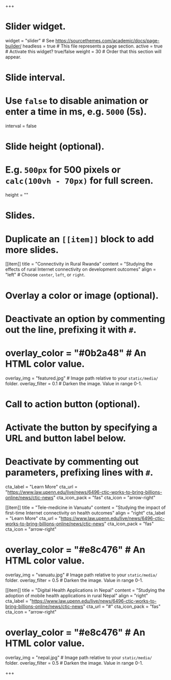 +++
# Slider widget.
widget = "slider"  # See https://sourcethemes.com/academic/docs/page-builder/
headless = true  # This file represents a page section.
active = true  # Activate this widget? true/false
weight = 30 # Order that this section will appear.

# Slide interval.
# Use `false` to disable animation or enter a time in ms, e.g. `5000` (5s).
interval = false

# Slide height (optional).
# E.g. `500px` for 500 pixels or `calc(100vh - 70px)` for full screen.
height = ""

# Slides.
# Duplicate an `[[item]]` block to add more slides.
[[item]]
  title = "Connectivity in Rural Rwanda"
  content = "Studying the effects of rural Internet connectivity on development outcomes"
  align = "left"  # Choose `center`, `left`, or `right`.

  # Overlay a color or image (optional).
  #   Deactivate an option by commenting out the line, prefixing it with `#`.
  # overlay_color = "#0b2a48"  # An HTML color value.
  overlay_img = "featured.jpg"  # Image path relative to your `static/media/` folder.
  overlay_filter = 0.1  # Darken the image. Value in range 0-1.

  # Call to action button (optional).
  #   Activate the button by specifying a URL and button label below.
  #   Deactivate by commenting out parameters, prefixing lines with `#`.
  cta_label = "Learn More"
  cta_url = "https://www.law.upenn.edu/live/news/6496-ctic-works-to-bring-billions-online/news/ctic-news"
  cta_icon_pack = "fas"
  cta_icon = "arrow-right"

[[item]]
  title = "Tele-medicine in Vanuatu"
  content = "Studying the impact of first-time Internet connectivity on health outcomes"
  align = "right"
  cta_label = "Learn More"
  cta_url = "https://www.law.upenn.edu/live/news/6496-ctic-works-to-bring-billions-online/news/ctic-news"
  cta_icon_pack = "fas"
  cta_icon = "arrow-right"

  # overlay_color = "#e8c476"  # An HTML color value.
  overlay_img = "vanuatu.jpg"  # Image path relative to your `static/media/` folder.
  overlay_filter = 0.5  # Darken the image. Value in range 0-1.
  
[[item]]
  title = "Digital Health Applications in Nepal"
  content = "Studying the adoption of mobile health applications in rural Nepal" 
  align = "right"
  cta_label = "https://www.law.upenn.edu/live/news/6496-ctic-works-to-bring-billions-online/news/ctic-news"
  cta_url = "#"
  cta_icon_pack = "fas"
  cta_icon = "arrow-right"

  # overlay_color = "#e8c476"  # An HTML color value.
  overlay_img = "nepal.jpg"  # Image path relative to your `static/media/` folder.
  overlay_filter = 0.5  # Darken the image. Value in range 0-1.


+++
